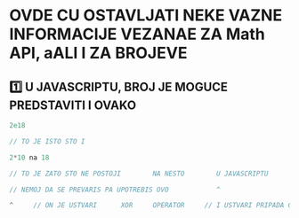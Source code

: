 # OVDE CU OSTAVLJATI NEKE VAZNE INFORMACIJE VEZANAE ZA Math API, aALI I ZA BROJEVE

## :one: U JAVASCRIPTU, BROJ JE MOGUCE PREDSTAVITI I OVAKO

```javascript
2e18

// TO JE ISTO STO I

2*10 na 18

// TO JE ZATO STO NE POSTOJI        NA NESTO        U JAVASCRIPTU

// NEMOJ DA SE PREVARIS PA UPOTREBIS OVO            ^

^     // ON JE USTVARI      XOR     OPERATOR     // I USTVARI PRIPADA GRUPI    Bitwise Operator-A
```
